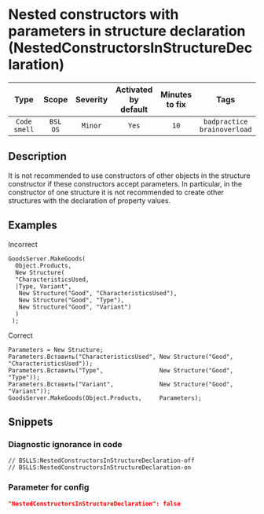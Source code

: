 # Nested constructors with parameters in structure declaration (NestedConstructorsInStructureDeclaration)

|      Type      |    Scope    |     Severity     |    Activated<br>by default    |    Minutes<br>to fix    |                  Tags                  |
|:-------------:|:-----------------------------:|:----------------:|:------------------------------:|:-----------------------------------:|:--------------------------------------:|
| `Code smell` |         `BSL`<br>`OS`         | `Minor` |              `Yes`              |                `10`                 |    `badpractice`<br>`brainoverload`    |

<!-- Блоки выше заполняются автоматически, не трогать -->
## Description

It is not recommended to use constructors of other objects in the structure constructor if these constructors accept parameters. In particular, in the constructor of one structure it is not recommended to create other structures with the declaration of property values.

## Examples

Incorrect

```bsl
GoodsServer.MakeGoods(
  Object.Products,
  New Structure(
  "CharacteristicsUsed,
  |Type, Variant",
   New Structure("Good", "CharacteristicsUsed"),
   New Structure("Good", "Type"),
   New Structure("Good", "Variant")
  )
 );
```

Correct

```bsl
Parameters = New Structure;
Parameters.Вставить("CharacteristicsUsed", New Structure("Good", "CharacteristicsUsed"));
Parameters.Вставить("Type",                New Structure("Good", "Type"));
Parameters.Вставить("Variant",             New Structure("Good", "Variant"));
GoodsServer.MakeGoods(Object.Products,     Parameters);
```

## Snippets

<!-- Блоки ниже заполняются автоматически, не трогать -->
### Diagnostic ignorance in code

```bsl
// BSLLS:NestedConstructorsInStructureDeclaration-off
// BSLLS:NestedConstructorsInStructureDeclaration-on
```

### Parameter for config

```json
"NestedConstructorsInStructureDeclaration": false
```
